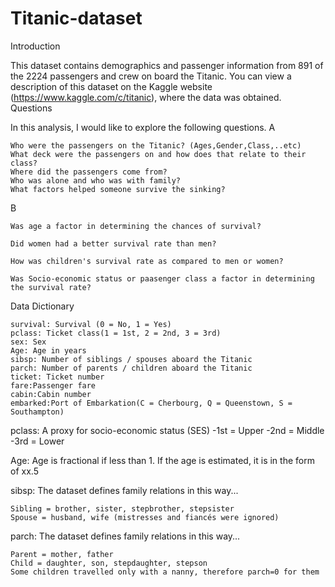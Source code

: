# Titanic-dataset
Introduction

This dataset contains demographics and passenger information from 891 of the 2224 passengers and crew on board the Titanic. You can view a description of this dataset on the Kaggle website (https://www.kaggle.com/c/titanic), where the data was obtained.
Questions

In this analysis, I would like to explore the following questions.
A

    Who were the passengers on the Titanic? (Ages,Gender,Class,..etc)
    What deck were the passengers on and how does that relate to their class?
    Where did the passengers come from?
    Who was alone and who was with family?
    What factors helped someone survive the sinking?

B

    Was age a factor in determining the chances of survival?

    Did women had a better survival rate than men?

    How was children's survival rate as compared to men or women?

    Was Socio-economic status or paasenger class a factor in determining the survival rate?

Data Dictionary

    survival: Survival (0 = No, 1 = Yes)
    pclass: Ticket class(1 = 1st, 2 = 2nd, 3 = 3rd)
    sex: Sex
    Age: Age in years
    sibsp: Number of siblings / spouses aboard the Titanic
    parch: Number of parents / children aboard the Titanic
    ticket: Ticket number
    fare:Passenger fare
    cabin:Cabin number
    embarked:Port of Embarkation(C = Cherbourg, Q = Queenstown, S = Southampton)

pclass: A proxy for socio-economic status (SES) -1st = Upper -2nd = Middle -3rd = Lower

Age: Age is fractional if less than 1. If the age is estimated, it is in the form of xx.5

sibsp: The dataset defines family relations in this way...

    Sibling = brother, sister, stepbrother, stepsister
    Spouse = husband, wife (mistresses and fiancés were ignored)

parch: The dataset defines family relations in this way...

    Parent = mother, father
    Child = daughter, son, stepdaughter, stepson
    Some children travelled only with a nanny, therefore parch=0 for them
